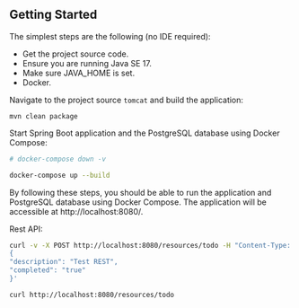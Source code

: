 ## Getting Started

The simplest steps are the following (no IDE required):

* Get the project source code.
* Ensure you are running Java SE 17.
* Make sure JAVA_HOME is set.
* Docker.

Navigate to the project source `tomcat` and build the application:

```
mvn clean package
```

Start Spring Boot application and the PostgreSQL database using Docker Compose:

```bash
# docker-compose down -v

docker-compose up --build
```

By following these steps, you should be able to run the application and PostgreSQL database using Docker Compose. The application will be accessible at http://localhost:8080/.

Rest API:

```bash
curl -v -X POST http://localhost:8080/resources/todo -H "Content-Type: application/json" -d '
{
"description": "Test REST",
"completed": "true"
}'

curl http://localhost:8080/resources/todo
```